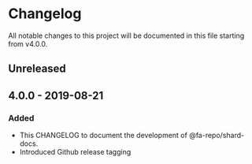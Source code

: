 # Changelog
All notable changes to this project will be documented in this file starting from v4.0.0.

## Unreleased


## 4.0.0 - 2019-08-21
### Added
- This CHANGELOG to document the development of @fa-repo/shard-docs.
- Introduced Github release tagging